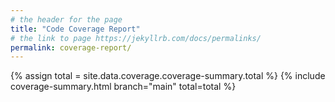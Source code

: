 ```yaml
---
# the header for the page
title: "Code Coverage Report"
# the link to page https://jekyllrb.com/docs/permalinks/
permalink: coverage-report/
---
```


<div>
  <!-- Get the data from the `total` field in `_data/coverage/coverage-summary.json` and assign it to a variable called `total`. -->
  {% assign total = site.data.coverage.coverage-summary.total %}
  <!-- Include the html snippet in `_includes/coverage-summary.html` with the parameters "main" as `branch` and the totals from the data as `total`. -->
  {% include coverage-summary.html branch="main" total=total %}
</div>
